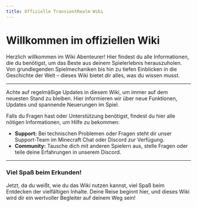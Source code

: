 ```yaml
---
title: Offizielle TransientRealm Wiki
---
```



# **Willkommen im offiziellen Wiki**

Herzlich willkommen im Wiki Abenteurer! Hier findest du alle Informationen, die du benötigst, um das Beste aus deinem Spielerlebnis herauszuholen. Von grundlegenden Spielmechaniken bis hin zu tiefen Einblicken in die Geschichte der Welt – dieses Wiki bietet dir alles, was du wissen musst.

---

Achte auf regelmäßige Updates in diesem Wiki, um immer auf dem neuesten Stand zu bleiben. Hier informieren wir über neue Funktionen, Updates und spannende Neuerungen im Spiel.


Falls du Fragen hast oder Unterstützung benötigst, findest du hier alle nötigen Informationen, um Hilfe zu bekommen:

- **Support:** Bei technischen Problemen oder Fragen steht dir unser Support-Team im Minecraft Chat oder Discord zur Verfügung.
- **Community:** Tausche dich mit anderen Spielern aus, stelle Fragen oder teile deine Erfahrungen in unserem Discord.

---

### **Viel Spaß beim Erkunden!**

Jetzt, da du weißt, wie du das Wiki nutzen kannst, viel Spaß beim Entdecken der vielfältigen Inhalte. Deine Reise beginnt hier, und dieses Wiki wird dir ein wertvoller Begleiter auf deinem Weg sein!